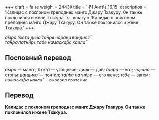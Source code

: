 +++
draft = false
weight = 24430
title = 'ЧЧ Антйа 16.15'
description = 'Калидас с поклоном преподнес манго Джару Тхакуру. Он также поклонился и жене Тхакура.'
summary = 'Калидас с поклоном преподнес манго Джару Тхакуру. Он также поклонился и жене Тхакура.'
+++

_а̄мра бхет̣а дийа̄ та̄н̇ра чаран̣а вандила̄  
та̄н̇ра патнӣре табе намаска̄ра каила̄_

## Пословный перевод

_а̄мра_ — манго; _бхет̣а_ — угощение; _дийа̄_ — дав; _та̄н̇ра_ — его; _чаран̣а_ — стопы; _вандила̄_ — почтил; _та̄н̇ра_ _патнӣре_ — его жене; _табе_ — затем; _намаска̄ра_ _каила̄_ — выразил почтение.

## Перевод

**Калидас с поклоном преподнес манго Джару Тхакуру. Он также поклонился и жене Тхакура.**
